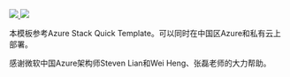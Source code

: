 <a href="https://portal.azure.cn/#create/Microsoft.Template/uri/https%3A%2F%2Fraw.githubusercontent.com%2Fahpeng%2FMesosMarathon%2Fmaster%2Fazuredeploy.json" target="_blank">
    <img src="http://azuredeploy.net/deploybutton.png"/>
</a>
<a href="http://armviz.io/#/?load=/https%3A%2F%2Fraw.githubusercontent.com%2Fahpeng%2FMesosMarathon%2Fmaster%2Fazuredeploy.json" target="_blank">
    <img src="http://armviz.io/visualizebutton.png"/>
</a>

本模板参考Azure Stack Quick Template。可以同时在中国区Azure和私有云上部署。

感谢微软中国Azure架构师Steven Lian和Wei Heng、张磊老师的大力帮助。


